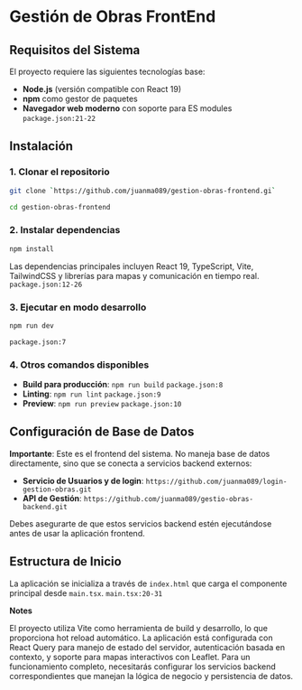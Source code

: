 # Gestión de Obras FrontEnd

## Requisitos del Sistema

El proyecto requiere las siguientes tecnologías base:

- **Node.js** (versión compatible con React 19)
- **npm** como gestor de paquetes
- **Navegador web moderno** con soporte para ES modules `package.json:21-22`

## Instalación

### 1. Clonar el repositorio

```bash
git clone `https://github.com/juanma089/gestion-obras-frontend.gi`
```

```bash
cd gestion-obras-frontend
```

### 2. Instalar dependencias

```bash
npm install
```

Las dependencias principales incluyen React 19, TypeScript, Vite, TailwindCSS y librerías para mapas y comunicación en tiempo real. `package.json:12-26`

### 3. Ejecutar en modo desarrollo

```bash
npm run dev
```
`package.json:7`

### 4. Otros comandos disponibles
- **Build para producción**: `npm run build` `package.json:8`
- **Linting**: `npm run lint` `package.json:9`
- **Preview**: `npm run preview` `package.json:10`

## Configuración de Base de Datos

**Importante**: Este es el frontend del sistema. No maneja base de datos directamente, sino que se conecta a servicios backend externos:

- **Servicio de Usuarios y de login**: `https://github.com/juanma089/login-gestion-obras.git`
- **API de Gestión**: `https://github.com/juanma089/gestio-obras-backend.git`

Debes asegurarte de que estos servicios backend estén ejecutándose antes de usar la aplicación frontend.

## Estructura de Inicio

La aplicación se inicializa a través de `index.html` que carga el componente principal desde `main.tsx`. `main.tsx:20-31`

**Notes**

El proyecto utiliza Vite como herramienta de build y desarrollo, lo que proporciona hot reload automático. La aplicación está configurada con React Query para manejo de estado del servidor, autenticación basada en contexto, y soporte para mapas interactivos con Leaflet. Para un funcionamiento completo, necesitarás configurar los servicios backend correspondientes que manejan la lógica de negocio y persistencia de datos.
